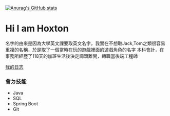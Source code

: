 [![Anurag's GitHub stats](https://github-readme-stats.vercel.app/api?username=Hoxton019030)](https://github.com/anuraghazra/github-readme-stats)
# Hi I am Hoxton 
  名字的由來是因為大學英文課要取英文名字，我實在不想取Jack,Tom之類很容易重複的名稱，於是取了一個當時在玩的遊戲<Payday2>裡面的遊戲角色的名字
  本科會計，在事務所經歷了118天的加班生活後決定調頭離開，轉職當後端工程師

  [我的日志](https://hoxton019030.github.io/)
### 會ㄉ技能

+ Java
+ SQL
+ Spring Boot
+ Git

<!--
**Hoxton019030/Hoxton019030** is a ✨ _special_ ✨ repository because its `README.md` (this file) appears on your GitHub profile.

Here are some ideas to get you started:

- 🔭 I’m currently working on ...
- 🌱 I’m currently learning ...
- 👯 I’m looking to collaborate on ...
- 🤔 I’m looking for help with ...
- 💬 Ask me about ...
- 📫 How to reach me: ...
- 😄 Pronouns: ...
- ⚡ Fun fact: ...
-->

